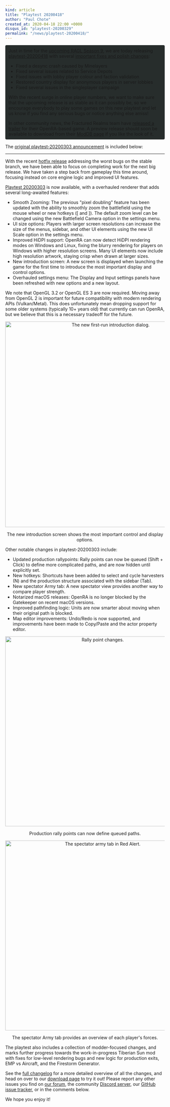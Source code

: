 ```yaml
---
kind: article
title: "Playtest 20200418"
author: "Paul Chote"
created_at: 2020-04-18 22:00 +0000
disqus_id: "playtest-20200329"
permalink: "/news/playtest-20200418/"
---
```


<div style="border-radius: 4px; background-color: #272d2c; padding: 5px">
<div style="margin: -10px 5px" markdown="1">

Just in time for the [upcoming RAGL Season 9](https://forum.openra.net/viewtopic.php?f=85&t=21137), we are today releasing [playtest-20200418](/download/) with several [important fixes and polish changes](https://github.com/OpenRA/OpenRA/wiki/Changelog/6ed1ddcaf8ef2f9fbe47ae500f7effa9f8c3efda):

* Fixed a desync crash caused by Minelayers
* Fixed several issues related to Service Depots
* Fixed issues with lobby player colour and faction validation
* Restored country display for anonymous players in server lobbies
* Fixed several issues in the singleplayer campaign

With the recent surge in online player numbers, we want to make sure that the upcoming release is as stable as it can possibly be, so we encourage everybody to play some games on this new playtest and let us know if you find any serious bugs or notice anything else amiss!

In other community news, the Fractured Realms team have [released a trailer](https://www.youtube.com/watch?v=QNoPFWkrvng) for their OpenRA-based game. A preview release should soon be available to download from their [ModDB page](https://www.moddb.com/mods/fractured-realms) if you like the look of it.


</div>
</div>

The [original playtest-20200303 announcement](/news/playtest-20200303/) is included below:

<hr />

With the recent [hotfix release](/news/release-20200202/) addressing the worst bugs on the stable branch, we have been able to focus on completing work for the next big release.
We have taken a step back from gameplay this time around, focusing instead on core engine logic and improved UI features.

[Playtest 20200303](/download) is now available, with a overhauled renderer that adds several long-awaited features:

* <span class="about-highlight">Smooth Zooming:</span> The previous "pixel doubling" feature has been updated with the ability to smoothly zoom the battlefield using the mouse wheel or new hotkeys (<span class="about-highlight">[</span> and <span class="about-highlight">]</span>). The default zoom level can be changed using the new Battlefield Camera option in the settings menu.
* <span class="about-highlight">UI size options:</span> Players with larger screen resolutions can increase the size of the menus, sidebar, and other UI elements using the new UI Scale option in the settings menu.
* <span class="about-highlight">Improved HiDPI support:</span> OpenRA can now detect HiDPI rendering modes on Windows and Linux, fixing the blurry rendering for players on Windows with higher resolution screens. Many UI elements now include high resolution artwork, staying crisp when drawn at larger sizes.
* <span class="about-highlight">New introduction screen:</span> A new screen is displayed when launching the game for the first time to introduce the most important display and control options.
* <span class="about-highlight">Overhauled settings menu:</span> The Display and Input settings panels have been refreshed with new options and a new layout.

We note that <span class="about-highlight">OpenGL 3.2 or OpenGL ES 3 are now required</span>. Moving away from OpenGL 2 is important for future compatibility with modern rendering APIs (Vulkan/Metal). This does unfortunately mean dropping support for some older systems (typically 10+ years old) that currently can run OpenRA, but we believe that this is a necessary tradeoff for the future.

<div style="text-align:center" markdown="1">
<img src="{{ '/images/news/20200303-introduction.png' | relative_url }}" alt="The new first-run introduction dialog." width="650px">

The new introduction screen shows the most important control and display options.
</div>

Other notable changes in playtest-20200303 include:

* <span class="about-highlight">Updated production rallypoints:</span> Rally points can now be queued (<span class="about-highlight">Shift + Click</span>) to define more complicated paths, and are now hidden until explicitly set.
* <span class="about-highlight">New hotkeys:</span> Shortcuts have been added to select and cycle harvesters (<span class="about-highlight">N</span>) and the production structure associated with the sidebar (<span class="about-highlight">Tab</span>).
* <span class="about-highlight">New spectator Army tab:</span> A new spectator view provides another way to compare player strength.
* <span class="about-highlight">Notarized macOS releases:</span> OpenRA is no longer blocked by the Gatekeeper on recent macOS versions.
* <span class="about-highlight">Improved pathfinding logic:</span> Units are now smarter about moving when their original path is blocked.
* <span class="about-highlight">Map editor improvements:</span> Undo/Redo is now supported, and improvements have been made to Copy/Paste and the actor property editor.

<div style="text-align:center" markdown="1">
<img src="{{ '/images/news/20200303-rallypoint.gif' | relative_url }}" alt="Rally point changes." width="600px">

Production rally points can now define queued paths.
</div>

<div style="text-align:center" markdown="1">
<img src="{{ '/images/news/20200303-specarmy.png' | relative_url }}" alt="The spectator army tab in Red Alert." width="600px">

The spectator Army tab provides an overview of each player's forces.
</div>

The playtest also includes a collection of modder-focused changes, and marks further progress towards the work-in-progress Tiberian Sun mod with fixes for low-level rendering bugs and new logic for production exits, EMP vs Aircraft, and the Firestorm Generator.

See the [full changelog](https://github.com/OpenRA/OpenRA/wiki/Changelog/86ffd2229ebf8ac4280e07946a891dbc9ba0dd36) for a more detailed overview of all the changes, and head on over to our [download page](http://www.openra.net/download/) to try it out!  Please report any other issues you find on [our forum](https://forum.openra.net), the community [Discord server](https://discord.openra.net), our [GitHub issue tracker](https://github.com/OpenRA/OpenRA/issues), or in the comments below.

We hope you enjoy it!
